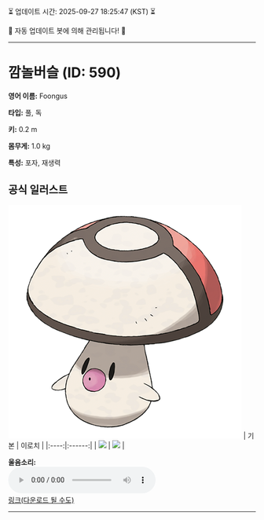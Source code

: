 
⏳ 업데이트 시간: 2025-09-27 18:25:47 (KST) ⏳

🤖 자동 업데이트 봇에 의해 관리됩니다! 🤖

---

# 깜놀버슬 (ID: 590)
**영어 이름:** Foongus

**타입:** 풀, 독

**키:** 0.2 m

**몸무게:** 1.0 kg

**특성:** 포자, 재생력

## 공식 일러스트
![](https://raw.githubusercontent.com/PokeAPI/sprites/master/sprites/pokemon/other/official-artwork/590.png)
| 기본 | 이로치 |
|:----:|:------:|
| <img src="http://play.pokemonshowdown.com/sprites/ani/foongus.gif" width="200"> | <img src="http://play.pokemonshowdown.com/sprites/ani-shiny/foongus.gif" width="200"> |

**울음소리:**<br><audio controls src="https://raw.githubusercontent.com/PokeAPI/cries/main/cries/pokemon/latest/590.ogg"></audio><br> [링크(다운로드 될 수도)](https://raw.githubusercontent.com/PokeAPI/cries/main/cries/pokemon/latest/590.ogg)


---
